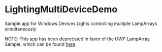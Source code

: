 # LightingMultiDeviceDemo
Sample app for Windows.Devices.Lights controlling multiple LampArrays simultaneously

NOTE: This app has been deprecated in favor of the UWP LampArray Sample, which can be found [here](https://learn.microsoft.com/samples/microsoft/windows-universal-samples/lamparray/).
